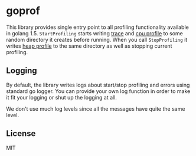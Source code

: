 # goprof

This library provides single entry point to all profiling functionality available in golang 1.5. `StartProfiling` starts writing [trace](https://golang.org/cmd/trace/) and [cpu profile](https://golang.org/pkg/runtime/pprof/#StartCPUProfile) to some random directory it creates before running.
When you call `StopProfiling` it writes [heap profile](https://golang.org/pkg/runtime/pprof/#WriteHeapProfile) to the same directory as well as stopping current profiling.

## Logging

By default, the library writes logs about start/stop profiling and errors using standard go logger. You can provide
your own log function in order to make it fit your logging or shut up the logging at all.

We don't use much log levels since all the messages have quite the same level.

## License

MIT